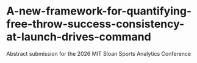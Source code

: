 # A-new-framework-for-quantifying-free-throw-success-consistency-at-launch-drives-command
Abstract submission for the 2026 MIT Sloan Sports Analytics Conference
